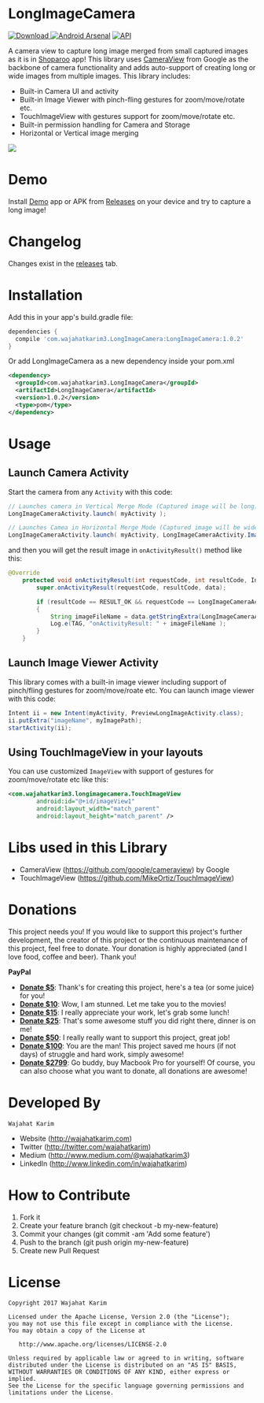 LongImageCamera
============
[ ![Download](https://api.bintray.com/packages/wajahatkarim3/LongImageCamera/com.wajahatkarim3.longimagecamera/images/download.svg) ](https://bintray.com/wajahatkarim3/LongImageCamera/com.wajahatkarim3.longimagecamera/_latestVersion) [![Android Arsenal](https://img.shields.io/badge/Android%20Arsenal-LongImageCamera-brightgreen.svg?style=flat)](https://android-arsenal.com/details/1/5618) [![API](https://img.shields.io/badge/API-15%2B-blue.svg?style=flat)](https://android-arsenal.com/api?level=15)
 
A camera view to capture long image merged from small captured images as it is in [Shoparoo](https://play.google.com/store/apps/details?id=infoscout.shoparoo&hl=en) app! This library uses [CameraView](https://github.com/google/cameraview) from Google as the backbone of camera functionality and adds auto-support of creating long or wide images from multiple images. This library includes:
* Built-in Camera UI and activity
* Built-in Image Viewer with pinch-fling gestures for zoom/move/rotate etc.
* TouchImageView with gestures support for zoom/move/rotate etc.
* Built-in permission handling for Camera and Storage
* Horizontal or Vertical image merging

![](https://github.com/wajahatkarim3/LongImageCamera/blob/master/Art/demo.gif)

Demo
====
Install [Demo](https://github.com/wajahatkarim3/LongImageCamera/releases/download/1.0.1/LongImageCamera-v1.0.0.apk) app or APK from [Releases](https://github.com/wajahatkarim3/LongImageCamera/releases) on your device and try to capture a long image!

Changelog
=========
Changes exist in the [releases](https://github.com/wajahatkarim3/LongImageCamera/releases) tab.

Installation
============
Add this in your app's build.gradle file:
```groovy
dependencies {
  compile 'com.wajahatkarim3.LongImageCamera:LongImageCamera:1.0.2'
}
```
Or add LongImageCamera as a new dependency inside your pom.xml
```xml
<dependency>
  <groupId>com.wajahatkarim3.LongImageCamera</groupId>
  <artifactId>LongImageCamera</artifactId>
  <version>1.0.2</version>
  <type>pom</type>
</dependency>
```
Usage
=====
Launch Camera Activity
---
Start the camera from any ```Activity``` with this code:
```java
// Launches camera in Vertical Merge Mode (Captured image will be long)
LongImageCameraActivity.launch( myActivity );

// Launches Camea in Horizontal Merge Mode (Captured image will be wide)
LongImageCameraActivity.launch( myActivity, LongImageCameraActivity.ImageMergeMode.HORIZONTAL );
```
and then you will get the result image in ```onActivityResult()``` method like this:
```java
@Override
    protected void onActivityResult(int requestCode, int resultCode, Intent data) {
        super.onActivityResult(requestCode, resultCode, data);

        if (resultCode == RESULT_OK && requestCode == LongImageCameraActivity.LONG_IMAGE_RESULT_CODE && data != null)
        {
            String imageFileName = data.getStringExtra(LongImageCameraActivity.IMAGE_PATH_KEY);
            Log.e(TAG, "onActivityResult: " + imageFileName );
        }
    }
```
Launch Image Viewer Activity
---
This library comes with a built-in image viewer including support of pinch/fling gestures for zoom/move/roate etc. You can launch image viewer with this code:
```java
Intent ii = new Intent(myActivity, PreviewLongImageActivity.class);
ii.putExtra("imageName", myImagePath);
startActivity(ii);
```
Using TouchImageView in your layouts
---
You can use customized ```ImageView``` with support of gestures for zoom/move/rotate etc like this:
```xml
<com.wajahatkarim3.longimagecamera.TouchImageView
        android:id="@+id/imageView1"
        android:layout_width="match_parent"
        android:layout_height="match_parent" />
```
# Libs used in this Library
* CameraView (https://github.com/google/cameraview) by Google
* TouchImageView (https://github.com/MikeOrtiz/TouchImageView)

Donations
=============

This project needs you! If you would like to support this project's further development, the creator of this project or the continuous maintenance of this project, feel free to donate. Your donation is highly appreciated (and I love food, coffee and beer). Thank you!

**PayPal**

* **[Donate $5](https://www.paypal.me/WajahatKarim/5)**: Thank's for creating this project, here's a tea (or some juice) for you!
* **[Donate $10](https://www.paypal.me/WajahatKarim/10)**: Wow, I am stunned. Let me take you to the movies!
* **[Donate $15](https://www.paypal.me/WajahatKarim/15)**: I really appreciate your work, let's grab some lunch!
* **[Donate $25](https://www.paypal.me/WajahatKarim/25)**: That's some awesome stuff you did right there, dinner is on me!
* **[Donate $50](https://www.paypal.me/WajahatKarim/50)**: I really really want to support this project, great job!
* **[Donate $100](https://www.paypal.me/WajahatKarim/100)**: You are the man! This project saved me hours (if not days) of struggle and hard work, simply awesome!
* **[Donate $2799](https://www.paypal.me/WajahatKarim/2799)**: Go buddy, buy Macbook Pro for yourself!
Of course, you can also choose what you want to donate, all donations are awesome!

Developed By
============
```
Wajahat Karim
```
- Website (http://wajahatkarim.com)
- Twitter (http://twitter.com/wajahatkarim)
- Medium (http://www.medium.com/@wajahatkarim3)
- LinkedIn (http://www.linkedin.com/in/wajahatkarim)

# How to Contribute
1. Fork it
2. Create your feature branch (git checkout -b my-new-feature)
3. Commit your changes (git commit -am 'Add some feature')
4. Push to the branch (git push origin my-new-feature)
5. Create new Pull Request

# License

    Copyright 2017 Wajahat Karim

    Licensed under the Apache License, Version 2.0 (the "License");
    you may not use this file except in compliance with the License.
    You may obtain a copy of the License at

       http://www.apache.org/licenses/LICENSE-2.0

    Unless required by applicable law or agreed to in writing, software
    distributed under the License is distributed on an "AS IS" BASIS,
    WITHOUT WARRANTIES OR CONDITIONS OF ANY KIND, either express or implied.
    See the License for the specific language governing permissions and
    limitations under the License.
